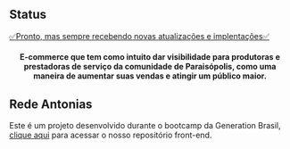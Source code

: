 <h2>Status</h2>
<a href="https://redeantonias.netlify.app/" target="_blank">✅Pronto, mas sempre recebendo novas atualizações e
  implentações✅</a>

<p align="center">
  <a target="_blank" href="https://redeantonias.netlify.app/>
  <img src=" https://i.imgur.com/JWtPQ50.png" alt="Rede Antonias" />
  </a>
</p>

<h4 align="center">E-commerce que tem como intuito dar visibilidade para produtoras e prestadoras de serviço da
  comunidade de Paraisópolis, como uma maneira de aumentar suas vendas e atingir um público maior.</h4>

<h2>Rede Antonias</h2>
Este é um projeto desenvolvido durante o bootcamp da Generation Brasil, <a
  href="https://github.com/YoshiiTsuu/front-end-rede-antonias">clique aqui</a> para acessar o nosso repositório
front-end.
